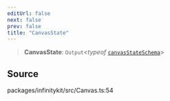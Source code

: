 ```yaml
---
editUrl: false
next: false
prev: false
title: "CanvasState"
---
```


> **CanvasState**: `Output`\<*typeof* [`canvasStateSchema`](../variables/canvasStateSchema.md)\>

## Source

packages/infinitykit/src/Canvas.ts:54
